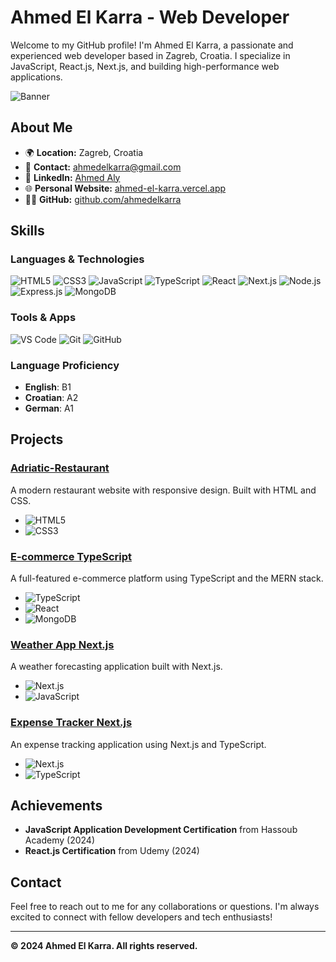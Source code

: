# Ahmed El Karra - Web Developer

Welcome to my GitHub profile! I'm Ahmed El Karra, a passionate and experienced web developer based in Zagreb, Croatia. I specialize in JavaScript, React.js, Next.js, and building high-performance web applications.

![Banner](https://via.placeholder.com/1200x300?text=Welcome+to+My+GitHub+Profile)

## About Me

- 🌍 **Location:** Zagreb, Croatia
- 📧 **Contact:** [ahmedelkarra@gmail.com](mailto:ahmedelkarra@gmail.com)
- 💼 **LinkedIn:** [Ahmed Aly](https://www.linkedin.com/in/ahmedaly)
- 🌐 **Personal Website:** [ahmed-el-karra.vercel.app](https://ahmed-el-karra.vercel.app)
- 🧑‍💻 **GitHub:** [github.com/ahmedelkarra](https://github.com/ahmedelkarra)

## Skills

### Languages & Technologies

![HTML5](https://img.shields.io/badge/-HTML5-orange?style=flat&logo=html5&logoColor=white) 
![CSS3](https://img.shields.io/badge/-CSS3-blue?style=flat&logo=css3&logoColor=white)
![JavaScript](https://img.shields.io/badge/-JavaScript-yellow?style=flat&logo=javascript&logoColor=white)
![TypeScript](https://img.shields.io/badge/-TypeScript-blue?style=flat&logo=typescript&logoColor=white)
![React](https://img.shields.io/badge/-React.js-blue?style=flat&logo=react&logoColor=white)
![Next.js](https://img.shields.io/badge/-Next.js-black?style=flat&logo=next.js&logoColor=white)
![Node.js](https://img.shields.io/badge/-Node.js-green?style=flat&logo=node.js&logoColor=white)
![Express.js](https://img.shields.io/badge/-Express.js-blue?style=flat&logo=express&logoColor=white)
![MongoDB](https://img.shields.io/badge/-MongoDB-green?style=flat&logo=mongodb&logoColor=white)

### Tools & Apps

![VS Code](https://img.shields.io/badge/-Visual%20Studio%20Code-blue?style=flat&logo=visual-studio-code&logoColor=white)
![Git](https://img.shields.io/badge/-Git-F05032?style=flat&logo=git&logoColor=white)
![GitHub](https://img.shields.io/badge/-GitHub-181717?style=flat&logo=github&logoColor=white)

### Language Proficiency

- **English**: B1
- **Croatian**: A2
- **German**: A1

## Projects

### [Adriatic-Restaurant](https://github.com/username/adriatic-restaurant)
A modern restaurant website with responsive design. Built with HTML and CSS.
- ![HTML5](https://img.shields.io/badge/-HTML5-orange?style=flat&logo=html5&logoColor=white)
- ![CSS3](https://img.shields.io/badge/-CSS3-blue?style=flat&logo=css3&logoColor=white)

### [E-commerce TypeScript](https://github.com/username/e-commerce-typescript)
A full-featured e-commerce platform using TypeScript and the MERN stack.
- ![TypeScript](https://img.shields.io/badge/-TypeScript-blue?style=flat&logo=typescript&logoColor=white)
- ![React](https://img.shields.io/badge/-React.js-blue?style=flat&logo=react&logoColor=white)
- ![MongoDB](https://img.shields.io/badge/-MongoDB-green?style=flat&logo=mongodb&logoColor=white)

### [Weather App Next.js](https://github.com/username/weather-app-next)
A weather forecasting application built with Next.js.
- ![Next.js](https://img.shields.io/badge/-Next.js-black?style=flat&logo=next.js&logoColor=white)
- ![JavaScript](https://img.shields.io/badge/-JavaScript-yellow?style=flat&logo=javascript&logoColor=white)

### [Expense Tracker Next.js](https://github.com/username/expense-tracker-nextjs)
An expense tracking application using Next.js and TypeScript.
- ![Next.js](https://img.shields.io/badge/-Next.js-black?style=flat&logo=next.js&logoColor=white)
- ![TypeScript](https://img.shields.io/badge/-TypeScript-blue?style=flat&logo=typescript&logoColor=white)

## Achievements

- **JavaScript Application Development Certification** from Hassoub Academy (2024)
- **React.js Certification** from Udemy (2024)

## Contact

Feel free to reach out to me for any collaborations or questions. I'm always excited to connect with fellow developers and tech enthusiasts!

---

**© 2024 Ahmed El Karra. All rights reserved.**

